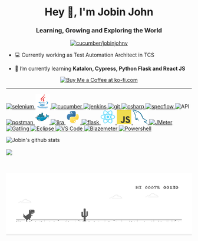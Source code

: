 <h1 align="center">Hey 👋, I'm Jobin John</h1>
<h3 align="center">Learning, Growing and Exploring the World</h3>
<p align="center">
 <a  href="="https://www.linkedin.com/in/jobinjohnv/"> <img src="https://image.flaticon.com/icons/png/512/174/174857.png" alt="cucumber" width="20" height="20"/>/jobinjohnv</a>
  </p>
<p align="center">  
  
</p>
<p align="center">  </p>

- 💻 Currently working as Test Automation Architect in TCS

- 🎯 I’m currently learning **Katalon, Cypress, Python Flask and React JS**



<p align="center">
<a href='https://ko-fi.com/jobin' target='_blank'><img height='36' style='border:0px;height:36px;' src='https://cdn.ko-fi.com/cdn/kofi3.png?v=5' border='5' alt='Buy Me a Coffee at ko-fi.com' /></a>
</p>

<hr><p align="center">
  
  <a href="https://www.selenium.dev" target="_blank"> <img src="https://raw.githubusercontent.com/detain/svg-logos/780f25886640cef088af994181646db2f6b1a3f8/svg/selenium-logo.svg" alt="selenium" width="40" height="40"/> </a>
  <a href="https://www.java.com" target="_blank"> <img src="https://github.com/devicons/devicon/blob/master/icons/java/java-original.svg" alt="java" width="40" height="40"/> </a>
 <a href="https://cucumber.io/" target="_blank"> <img src="https://cdn.worldvectorlogo.com/logos/cucumber.svg" alt="cucumber" width="40" height="40"/> </a>
<a href="https://www.jenkins.io" target="_blank"> <img src="https://www.vectorlogo.zone/logos/jenkins/jenkins-icon.svg" alt="jenkins" width="40" height="40"/> </a> 
<a href="https://git-scm.com/" target="_blank"> <img src="https://www.vectorlogo.zone/logos/git-scm/git-scm-icon.svg" alt="git" width="40" height="40"/> </a>
<a href="https://docs.microsoft.com/en-us/dotnet/csharp/" target="_blank"> <img src="https://cdn.worldvectorlogo.com/logos/c--4.svg" alt="csharp" width="40" height="40"/> </a>
<a href="https://specflow.org/" target="_blank"> <img src="https://www.nuget.org/profiles/specflow/avatar?imageSize=512" alt="specflow" width="40" height="40"/> </a>
<img src="https://rigor.com/wp-content/uploads/2016/06/api-a397cc184c5622fb5130af1b7baf149d.png" alt="API"  width="40" height="40"/>
<a href="https://postman.com" target="_blank"> <img src="https://www.vectorlogo.zone/logos/getpostman/getpostman-icon.svg" alt="postman" width="40" height="40"/> </a>
<a href="https://www.docker.com/" target="_blank"> <img src="https://github.com/devicons/devicon/blob/master/icons/docker/docker-original.svg" alt="docker" width="40" height="40"/> </a>
<a href="https://www.atlassian.com/software/jira" target="_blank"> <img src="https://cdn.worldvectorlogo.com/logos/jira-3.svg" alt="jira" width="40" height="40"/> </a>
<a href="https://www.python.org" target="_blank"> <img src="https://github.com/devicons/devicon/blob/master/icons/python/python-original.svg" alt="python" width="40" height="40"/> </a>
<a href="https://flask.palletsprojects.com/" target="_blank"> <img src="https://www.vectorlogo.zone/logos/pocoo_flask/pocoo_flask-icon.svg" alt="flask" width="40" height="40"/> </a>
<a href="https://reactjs.org/" target="_blank"> <img src="https://github.com/devicons/devicon/blob/master/icons/react/react-original.svg" alt="react" width="40" height="40"/> </a> 
<a href="https://developer.mozilla.org/en-US/docs/Web/JavaScript" target="_blank"> <img src="https://github.com/devicons/devicon/blob/master/icons/javascript/javascript-original.svg" alt="javascript" width="40" height="40"/> </a>
<a href="https://www.mysql.com/" target="_blank"> <img src="https://github.com/devicons/devicon/blob/master/icons/mysql/mysql-original.svg" alt="mysql" width="40" height="40"/> </a>
<a href="https://jmeter.apache.org/" target="_blank"> <img src="http://jmeter.apache.org/images/jmeter.png" alt="JMeter" width="95" height="30"/> </a>
<a href="https://gatling.io/" target="_blank"> <img src="https://gatling.io/wp-content/uploads/2019/04/logo-gatling-transparent@15x.svg" alt="Gatling" width="40" height="40"/> </a>
<a href="https://www.eclipse.org/" target="_blank"> <img src="https://cdn.freebiesupply.com/logos/large/2x/eclipse-11-logo-png-transparent.png" alt="Eclipse" width="40" height="40"/> </a>
<a href="https://code.visualstudio.com/" target="_blank"> <img src="https://user-images.githubusercontent.com/674621/71187801-14e60a80-2280-11ea-94c9-e56576f76baf.png" alt="VS Code" width="40" height="40"/> </a>
<a href="https://www.blazemeter.com/" target="_blank"> <img src="https://www.blazemeter.com/new_images/bzm-logo.png" alt="Blazemeter" width="40" height="40"/> </a>
<a href="https://docs.microsoft.com/en-us/powershell/" target="_blank"> <img src="https://3.bp.blogspot.com/-a7jPVdFk9Hw/W_XeTJX6JyI/AAAAAAAAC2c/HCtxP0wSSs0wEMKJOYq7pivEJaSVin92gCLcBGAs/s1600/powershell.png" alt="Powershell" width="40" height="40"/> </a>


</p>


![Jobin's github stats](https://github-readme-stats.vercel.app/api?username=jobinjohnv&show_icons=true&hide_border=true)

<p>
<a href="#" onclick="return false;">
  <img align="center" src="https://github-readme-stats.vercel.app/api/top-langs/?username=jobinjohnv&hide_border=true&count_private=true&hide=jupyter%20notebook,php,asp,css&langs_count=10" />
</a><br><br><br>
</p>

![dino](https://github.com/SaravananVijayamuthu/SaravananVijayamuthu/blob/master/dino.gif)
